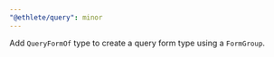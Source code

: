 ```yaml
---
"@ethlete/query": minor
---
```


Add `QueryFormOf` type to create a query form type using a `FormGroup`.
